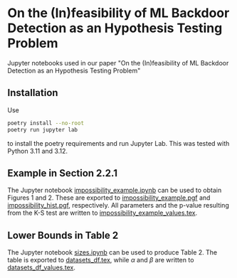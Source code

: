 # On the (In)feasibility of ML Backdoor Detection as an Hypothesis Testing Problem

Jupyter notebooks used in our paper "On the (In)feasibility of ML Backdoor Detection as an Hypothesis Testing Problem"

## Installation
Use 
```bash
poetry install --no-root
poetry run jupyter lab
```
to install the poetry requirements and run Jupyter Lab. This was tested with Python 3.11 and 3.12.

## Example in Section 2.2.1

The Jupyter notebook [impossibility_example.ipynb](impossibility_example.ipynb) can be used to obtain Figures 1 and 2. These are exported to
[impossibility_example.pgf](impossibility_example.pgf) and [impossibility_hist.pgf](impossibility_hist.pgf), respectively. All parameters and the p-value resulting
from the K-S test are written to [impossibility_example_values.tex](impossibility_example_values.tex).

## Lower Bounds in Table 2

The Jupyter notebook [sizes.ipynb](sizes.ipynb) can be used to produce Table 2. The table is exported to [datasets_df.tex](datasets_df.tex), while $\alpha$ and $\beta$
are written to [datasets_df_values.tex](datasets_df_values.tex).

